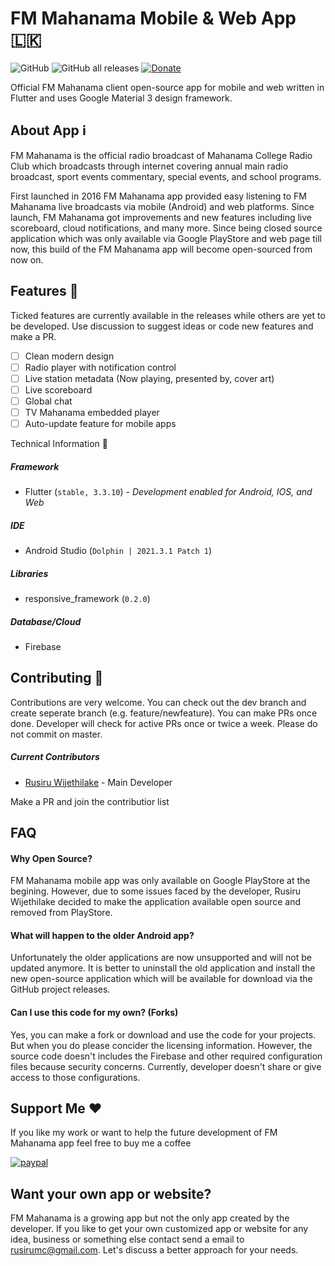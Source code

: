 # FM Mahanama Mobile & Web App 🇱🇰

![GitHub](https://img.shields.io/github/license/RusiruWijethilake/fm_mahanama_app?style=for-the-badge) ![GitHub all releases](https://img.shields.io/github/downloads/RusiruWijethilake/fm_mahanama_app/total?style=for-the-badge) [![Donate](https://img.shields.io/badge/Donate-PayPal-green.svg?style=for-the-badge&logo=paypal)](https://www.paypal.com/donate/?hosted_button_id=KMCLTB8B2H7JC)

Official FM Mahanama client open-source app for mobile and web written in Flutter and uses Google Material 3 design framework.

## About App ℹ️

FM Mahanama is the official radio broadcast of Mahanama College Radio Club which broadcasts through internet covering annual main radio broadcast, sport events commentary, special events, and school programs.

First launched in 2016 FM Mahanama app provided easy listening to FM Mahanama live broadcasts via mobile (Android) and web platforms. Since launch, FM Mahanama got improvements and new features including live scoreboard, cloud notifications, and many more. Since being closed source application which was only available via Google PlayStore and web page till now, this build of the FM Mahanama app will become open-sourced from now on.

## Features 🚀️ 

Ticked features are currently available in the releases while others are yet to be developed. Use discussion to suggest ideas or code new features and make a PR.

* [ ]  Clean modern design
* [ ]  Radio player with notification control
* [ ]  Live station metadata (Now playing, presented by, cover art)
* [ ]  Live scoreboard
* [ ]  Global chat
* [ ]  TV Mahanama embedded player
* [ ]  Auto-update feature for mobile apps

 Technical Information 🚀️ 

##### Framework

* Flutter (`stable, 3.3.10`) - *Development enabled for Android, IOS, and Web*

##### IDE

* Android Studio (`Dolphin | 2021.3.1 Patch 1`)

##### Libraries

* responsive_framework (`0.2.0`)

##### Database/Cloud

* Firebase

## Contributing 🦸

Contributions are very welcome. You can check out the dev branch and create seperate branch (e.g. feature/newfeature). You can make PRs once done. Developer will check for active PRs once or twice a week. Please do not commit on master.

##### Current Contributors

* [Rusiru Wijethilake](https://github.com/RusiruWijethilake) - Main Developer

Make a PR and join the contributior list

## FAQ 

#### Why Open Source?

FM Mahanama mobile app was only available on Google PlayStore at the begining. However, due to some issues faced by the developer, Rusiru Wijethilake decided to make the application available open source and removed from PlayStore.

#### What will happen to the older Android app?

Unfortunately the older applications are now unsupported and will not be updated anymore. It is better to uninstall the old application and install the new open-source application which will be available for download via the GitHub project releases.

#### Can I use this code for my own? (Forks)

Yes, you can make a fork or download and use the code for your projects. But when you do please concider the licensing information. However, the source code doesn't includes the Firebase and other required configuration files because security concerns. Currently, developer doesn't share or give access to those configurations.

## Support Me ❤️

If you like my work or want to help the future development of FM Mahanama app feel free to buy me a coffee

[![paypal](https://www.paypalobjects.com/en_US/i/btn/btn_donateCC_LG.gif)](https://www.paypal.com/donate/?hosted_button_id=KMCLTB8B2H7JC)

## Want your own app or website?

FM Mahanama is a growing app but not the only app created by the developer. If you like to get your own customized app or website for any idea, business or something else contact send a email to [rusirumc@gmail.com](mailto:rusirumc@gmail.com). Let's discuss a better approach for your needs.

